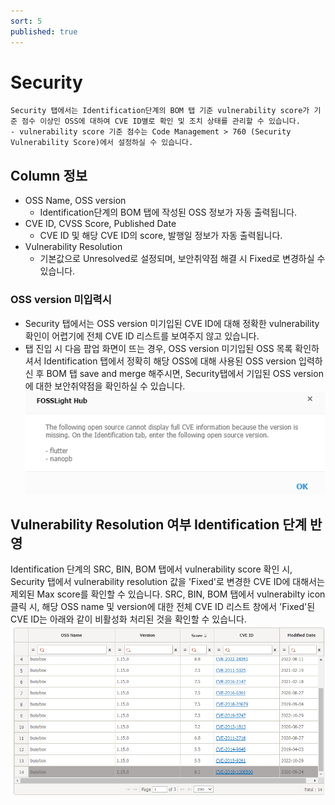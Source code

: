 ```yaml
---
sort: 5
published: true
---
```

# Security
```note
Security 탭에서는 Identification단계의 BOM 탭 기준 vulnerability score가 기준 점수 이상인 OSS에 대하여 CVE ID별로 확인 및 조치 상태를 관리할 수 있습니다.
- vulnerability score 기준 점수는 Code Management > 760 (Security Vulnerability Score)에서 설정하실 수 있습니다.
```

## Column 정보
- OSS Name, OSS version
    - Identification단계의 BOM 탭에 작성된 OSS 정보가 자동 출력됩니다.
- CVE ID, CVSS Score, Published Date
    - CVE ID 및 해당 CVE ID의 score, 발행일 정보가 자동 출력됩니다. 
- Vulnerability Resolution
    - 기본값으로 Unresolved로 설정되며, 보안취약점 해결 시 Fixed로 변경하실 수 있습니다. 

### OSS version 미입력시
- Security 탭에서는 OSS version 미기입된 CVE ID에 대해 정확한 vulnerability 확인이 어렵기에 전체 CVE ID 리스트를 보여주지 않고 있습니다.
- 탭 진입 시 다음 팝업 화면이 뜨는 경우, OSS version 미기입된 OSS 목록 확인하셔서 Identification 탭에서 정확히 해당 OSS에 대해 사용된 OSS version 입력하신 후 BOM 탭 save and merge 해주시면,
Security탭에서 기입된 OSS version에 대한 보안취약점을 확인하실 수 있습니다.  
![prj](../images/4_project_security1.png)

## Vulnerability Resolution 여부 Identification 단계 반영
Identification 단계의 SRC, BIN, BOM 탭에서 vulnerability score 확인 시, Security 탭에서 vulnerability resolution 값을 'Fixed'로 변경한 CVE ID에 대해서는 제외된 Max score를 확인할 수 있습니다.
SRC, BIN, BOM 탭에서 vulnerabilty icon 클릭 시, 해당 OSS name 및 version에 대한 전체 CVE ID 리스트 창에서 'Fixed'된 CVE ID는 아래와 같이 비활성화 처리된 것을 확인할 수 있습니다.  
![prj](../images/4_project_security2.png)

